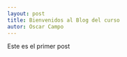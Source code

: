 ```yaml
---
layout: post
title: Bienvenidos al Blog del curso
autor: Oscar Campo
---
```



Este es el primer post
